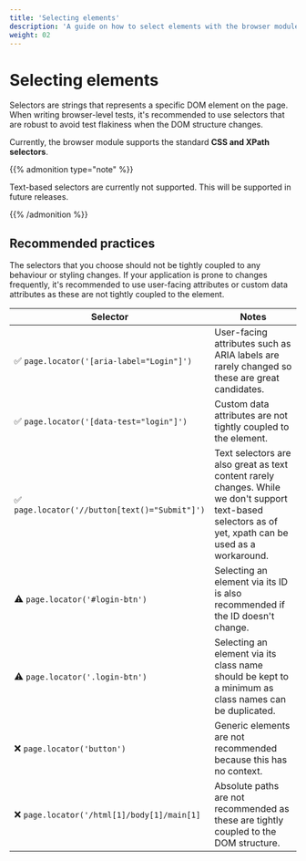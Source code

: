 ```yaml
---
title: 'Selecting elements'
description: 'A guide on how to select elements with the browser module.'
weight: 02
---
```


# Selecting elements

Selectors are strings that represents a specific DOM element on the page. When writing browser-level tests, it's recommended to use selectors that are robust to avoid test flakiness when the DOM structure changes.

Currently, the browser module supports the standard **CSS and XPath selectors**.

{{% admonition type="note" %}}

Text-based selectors are currently not supported. This will be supported in future releases.

{{% /admonition %}}

## Recommended practices

The selectors that you choose should not be tightly coupled to any behaviour or styling changes. If your application is prone to changes frequently, it's recommended to use user-facing attributes or custom data attributes as these are not tightly coupled to the element.

| Selector                                       | Notes                                                                                                                                                   |
| ---------------------------------------------- | ------------------------------------------------------------------------------------------------------------------------------------------------------- |
| ✅ `page.locator('[aria-label="Login"]')`      | User-facing attributes such as ARIA labels are rarely changed so these are great candidates.                                                            |
| ✅ `page.locator('[data-test="login"]')`       | Custom data attributes are not tightly coupled to the element.                                                                                          |
| ✅ `page.locator('//button[text()="Submit"]')` | Text selectors are also great as text content rarely changes. While we don't support text-based selectors as of yet, xpath can be used as a workaround. |
| ⚠️ `page.locator('#login-btn')`                | Selecting an element via its ID is also recommended if the ID doesn't change.                                                                           |
| ⚠️ `page.locator('.login-btn')`                | Selecting an element via its class name should be kept to a minimum as class names can be duplicated.                                                   |
| ❌ `page.locator('button')`                    | Generic elements are not recommended because this has no context.                                                                                       |
| ❌ `page.locator('/html[1]/body[1]/main[1]`    | Absolute paths are not recommended as these are tightly coupled to the DOM structure.                                                                   |
